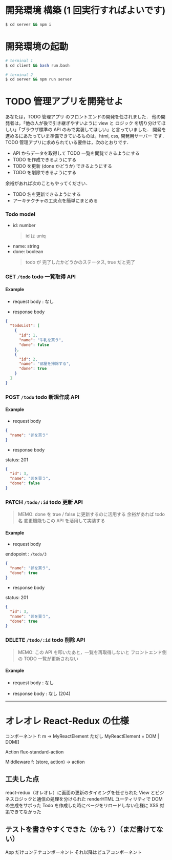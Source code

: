 # 開発環境 構築 (1 回実行すればよいです)

```bash
$ cd server && npm i
```

# 開発環境の起動

```bash
# terminal 1
$ cd client && bash run.bash

# terminal 2
$ cd server && npm run server
```

# TODO 管理アプリを開発せよ

あなたは，TODO 管理アプリ のフロントエンドの開発を任されました．
他の開発者は，「他の人が後で引き継ぎやすいように view と ロジック を切り分けてほしい」「ブラウザ標準の API のみで実装してほしい」と言っていました．
開発を進めるにあたっていま準備できているものは，html, css, 開発用サーバー です．
TODO 管理アプリに求められている要件は，次のとおりです．

- API からデータを取得して TODO 一覧を閲覧できるようにする
- TODO を作成できるようにする
- TODO を更新 (done かどうか) できるようにする
- TODO を削除できるようにする

余裕があれば次のこともやってください．

- TODO 名を更新できるようにする
- アーキテクチャの工夫点を簡単にまとめる

### Todo model

- id: number
  > id は uniq
- name: string
- done: boolean
  > todo が 完了したかどうかのステータス, true だと完了

### GET `/todo` todo 一覧取得 API

#### Example

- request body : なし

- response body

```json
{
  "todoList": [
    {
      "id": 1,
      "name": "牛乳を買う",
      "done": false
    },
    {
      "id": 2,
      "name": "部屋を掃除する",
      "done": true
    }
  ]
}
```

### POST `/todo` todo 新規作成 API

#### Example

- request body

```json
{
  "name": "卵を買う"
}
```

- response body

status: 201

```json
{
  "id": 3,
  "name": "卵を買う",
  "done": false
}
```

### PATCH `/todo/:id` todo 更新 API

> MEMO:
> done を true / false に更新するのに活用する
> 余裕があれば todo 名 変更機能もこの API を活用して実装する

#### Example

- request body

endopoint : `/todo/3`

```json
{
  "name": "卵を買う",
  "done": true
}
```

- response body

status: 201

```json
{
  "id": 3,
  "name": "卵を買う",
  "done": true
}
```

### DELETE `/todo/:id` todo 削除 API

> MEMO:
> この API を叩いたあと，一覧を再取得しないと
> フロントエンド側の TODO 一覧が更新されない

#### Example

- request body : なし

- response body : なし (204)

---

# オレオレ React-Redux の仕様

コンポーネント
f: m -> MyReactElement
ただし MyReactElement = DOM | DOM[]

Action
flux-standard-action

Middleware
f: (store, action) -> action

## 工夫した点

react-redux（オレオレ）に画面の更新のタイミングを任せられた
View とビジネスロジックと通信の処理を分けられた
renderHTML ユーティリティで DOM の生成をサボった
Todo を作成した時にページをリロードしない仕様に
XSS 対策できてなかった

## テストを書きやすくできた（かも？）（まだ書けてない）

App だけコンテナコンポーネント
それ以降はピュアコンポーネント
